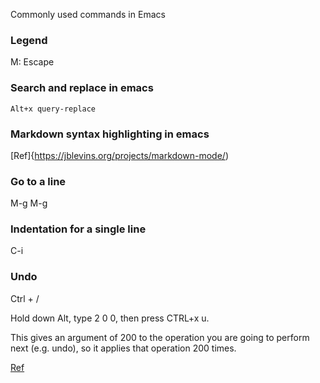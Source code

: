 Commonly used commands in Emacs

### Legend
M: Escape

### Search and replace in emacs
```console
Alt+x query-replace
```

### Markdown syntax highlighting in emacs
[Ref]{https://jblevins.org/projects/markdown-mode/)

### Go to a line
M-g M-g

### Indentation for a single line
C-i

### Undo 
Ctrl + /

Hold down Alt, type 2 0 0, then press CTRL+x u.

This gives an argument of 200 to the operation you are going to perform next (e.g. undo), so it applies that operation 200 times.

[Ref](https://stackoverflow.com/questions/15228883/is-fast-repeated-undo-possible-in-emacs)
